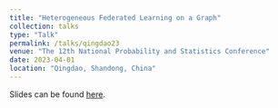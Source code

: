 ```yaml
---
title: "Heterogeneous Federated Learning on a Graph"
collection: talks
type: "Talk"
permalink: /talks/qingdao23
venue: "The 12th National Probability and Statistics Conference"
date: 2023-04-01
location: "Qingdao, Shandong, China"
---
```

Slides can be found [here](https://huiyuan-wang.github.io/files/talk_fedadmm.pdf).
